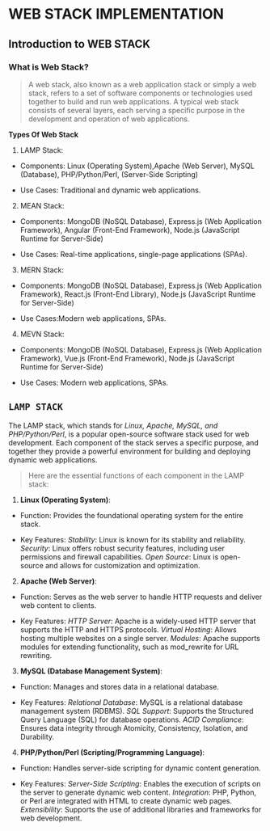 # **WEB STACK IMPLEMENTATION**

## Introduction to WEB STACK

### What is Web Stack?
> A web stack, also known as a web application stack or simply a web stack, refers to a set of software components or technologies used together to build and run web applications. A typical web stack consists of several layers, each serving a specific purpose in the development and operation of web applications.

**Types Of Web Stack**

1. LAMP Stack:

  -  Components: Linux (Operating System),Apache (Web Server), MySQL (Database), PHP/Python/Perl,
      (Server-Side  Scripting)

  -  Use Cases: Traditional and dynamic web applications.


2. MEAN Stack:

  -  Components: MongoDB (NoSQL Database), Express.js (Web Application Framework), Angular (Front-End Framework), Node.js (JavaScript Runtime for Server-Side)
 
  -  Use Cases: Real-time applications, single-page applications (SPAs).


3. MERN Stack:

  -  Components: MongoDB (NoSQL Database), Express.js (Web Application Framework), 
     React.js (Front-End Library), Node.js (JavaScript Runtime for Server-Side)

  -  Use Cases:Modern web applications, SPAs.


4. MEVN Stack:

  -  Components: MongoDB (NoSQL Database), Express.js (Web Application Framework), 
     Vue.js (Front-End Framework), Node.js (JavaScript Runtime for Server-Side)

  -  Use Cases: Modern web applications, SPAs.


  ## `LAMP STACK`

  The LAMP stack, which stands for *Linux, Apache, MySQL, and PHP/Python/Perl*, is a popular open-source software stack used for web development. Each component of the stack serves a specific purpose, and together they provide a powerful environment for building and deploying dynamic web applications.

  > Here are the essential functions of each component in the LAMP stack:

  1. **Linux (Operating System)**:

- Function: Provides the foundational operating system for the entire stack.

- Key Features:
   *Stability*: Linux is known for its stability and reliability.
   *Security*: Linux offers robust security features, including user permissions and firewall capabilities.
   *Open Source*: Linux is open-source and allows for customization and optimization.


2. **Apache (Web Server)**:

- Function: Serves as the web server to handle HTTP requests and deliver web content to clients.

- Key Features:
   *HTTP Server*: Apache is a widely-used HTTP server that supports the HTTP and HTTPS protocols.
   *Virtual Hosting*: Allows hosting multiple websites on a single server.
   *Modules*: Apache supports modules for extending functionality, such as mod_rewrite for URL rewriting.


3. **MySQL (Database Management System)**:

- Function: Manages and stores data in a relational database.

- Key Features:
   *Relational Database*: MySQL is a relational database management system (RDBMS).
   *SQL Support*: Supports the Structured Query Language (SQL) for database operations.
   *ACID Compliance*: Ensures data integrity through Atomicity, Consistency, Isolation, and Durability.


4. **PHP/Python/Perl (Scripting/Programming Language)**:

- Function: Handles server-side scripting for dynamic content generation.

- Key Features:
   *Server-Side Scripting*: Enables the execution of scripts on the server to generate dynamic web content.
   *Integration*: PHP, Python, or Perl are integrated with HTML to create dynamic web pages.
   *Extensibility*: Supports the use of additional libraries and frameworks for web development.   


